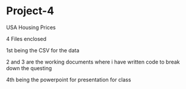 # Project-4
USA Housing Prices

4 Files enclosed

1st being the CSV for the data

2 and 3 are the working documents where i have written code to break down the questing

4th being the powerpoint for presentation for class
